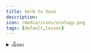 ```yaml
---
title: Verb to have
description: 
icon: /media/icons/ecology.png
tags: {default,lesson}
---
```


<details>
<summary>เนื้อหา</summary>

<details>

<summary>แบบฝึกหัด</summary>

<details>